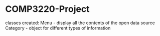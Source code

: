 # COMP3220-Project

classes created: 
Menu - display all the contents of the open data source
Category - object for different types of information
